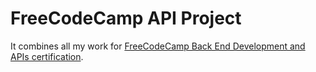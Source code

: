 # FreeCodeCamp API Project

It combines all my work for [FreeCodeCamp Back End Development and APIs certification](https://www.freecodecamp.org/learn/back-end-development-and-apis/).